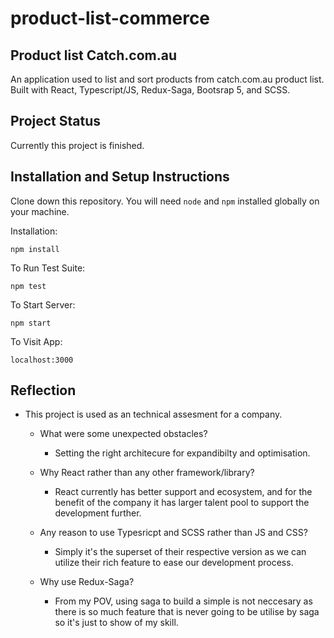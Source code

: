 # product-list-commerce

## Product list Catch.com.au 

An application used to list and sort products from catch.com.au product list. Built with React, Typescript/JS, Redux-Saga, Bootsrap 5, and SCSS.

## Project Status

Currently this project is finished.

## Installation and Setup Instructions

Clone down this repository. You will need `node` and `npm` installed globally on your machine.

Installation:

`npm install`  

To Run Test Suite:  

`npm test`  

To Start Server:

`npm start`  

To Visit App:

`localhost:3000`  

## Reflection

- This project is used as an technical assesment for a company.

    - What were some unexpected obstacles?
        - Setting the right architecure for expandibilty and optimisation.

    - Why React rather than any other framework/library?
        - React currently has better support and ecosystem, and for the benefit of the company it has larger talent pool to support the development further. 

    - Any reason to use Typesricpt and SCSS rather than JS and CSS?
        - Simply it's the superset of their respective version as we can utilize their rich feature to ease our development process.

    - Why use Redux-Saga?
        -  From my POV, using saga to build a simple is not neccesary as there is so much feature that is never going to be utilise by saga so it's just to show of my skill.
